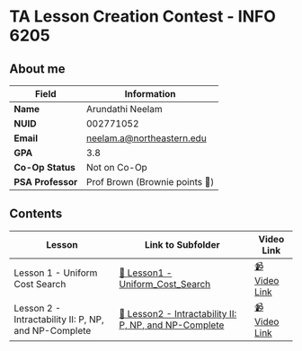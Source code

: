 # **TA Lesson Creation Contest - INFO 6205**

## About me

| Field            | Information            |
|------------------|------------------------|
| **Name**         | Arundathi Neelam       |
| **NUID**         | 002771052              |
| **Email**          | neelam.a@northeastern.edu                  |
| **GPA**          | 3.8                    |
| **Co-Op Status** | Not on Co-Op           |
| **PSA Professor**| Prof Brown    (Brownie points 🙌)  |

## **Contents**

| **Lesson**    | **Link to Subfolder**                                         | **Video Link**                |
|---------------|---------------------------------------------------------------|-------------------------------|
| Lesson 1 - Uniform Cost Search | [🔗 Lesson1 - Uniform_Cost_Search](Lesson_1_Uniform_Cost_Search) | [📹 Video Link](lesson1_video_link) |
| Lesson 2 - Intractability II: P, NP, and NP-Complete | [🔗 Lesson2 - Intractability II: P, NP, and NP-Complete](Lesson_2_Intractability_II_P_NP_and_NP-Complete) | [📹 Video Link](lesson2_video_link) |


